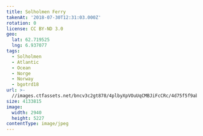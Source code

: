 ```yaml
---
title: Solholmen Ferry
takenAt: '2018-07-30T12:31:03.000Z'
rotation: 0
license: CC BY-ND 3.0
geo:
  lat: 62.719525
  lng: 6.937077
tags:
  - Solholmen
  - Atlantic
  - Ocean
  - Norge
  - Norway
  - bgotrd18
url: >-
  //images.ctfassets.net/bncv3c2gt878/4plbyXpVOuUqCMBJiFcCRc/4d75f5f9ab6d3a5ce0fea9de2f7c8f4a/solholmen-ferry_42955687665_o
size: 4133815
image:
  width: 2940
  height: 5227
contentType: image/jpeg
---
```


